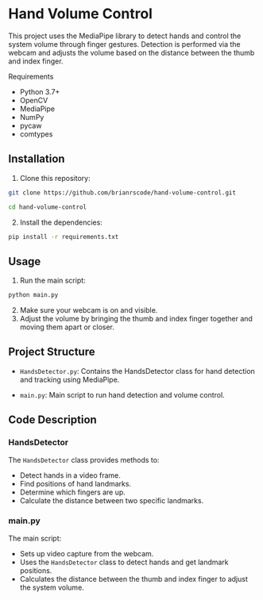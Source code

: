 # Hand Volume Control

This project uses the MediaPipe library to detect hands and control the system volume through finger gestures. Detection is performed via the webcam and adjusts the volume based on the distance between the thumb and index finger.

Requirements
- Python 3.7+
- OpenCV
- MediaPipe
- NumPy
- pycaw
- comtypes


## Installation

1. Clone this repository:
````bash
git clone https://github.com/brianrscode/hand-volume-control.git
````
````bash
cd hand-volume-control
````

2. Install the dependencies:
````bash
pip install -r requirements.txt
````

## Usage
1. Run the main script:
````bash
python main.py
````
2. Make sure your webcam is on and visible.
3. Adjust the volume by bringing the thumb and index finger together and moving them apart or closer.

## Project Structure
- `HandsDetector.py`: Contains the HandsDetector class for hand detection and tracking using MediaPipe.

- `main.py`: Main script to run hand detection and volume control.

## Code Description
### HandsDetector
The `HandsDetector` class provides methods to:
- Detect hands in a video frame.
- Find positions of hand landmarks.
- Determine which fingers are up.
- Calculate the distance between two specific landmarks.

### main.py
The main script:
- Sets up video capture from the webcam.
- Uses the `HandsDetector` class to detect hands and get landmark positions.
- Calculates the distance between the thumb and index finger to adjust the system volume.
